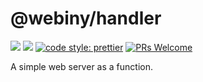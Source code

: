 # @webiny/handler
[![](https://img.shields.io/npm/dw/@webiny/handler.svg)](https://www.npmjs.com/package/@webiny/handler) 
[![](https://img.shields.io/npm/v/@webiny/handler.svg)](https://www.npmjs.com/package/@webiny/handler)
[![code style: prettier](https://img.shields.io/badge/code_style-prettier-ff69b4.svg?style=flat-square)](https://github.com/prettier/prettier)
[![PRs Welcome](https://img.shields.io/badge/PRs-welcome-brightgreen.svg?style=flat-square)](http://makeapullrequest.com)

A simple web server as a function. 
